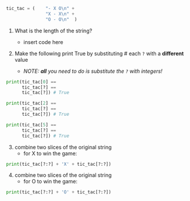 ```python
tic_tac = (    "- X O\n" +
               "X - X\n" +
               "O - O\n"  )
```

1. What is the length of the string?  
   * insert code here

2. Make the following print True by substituting # each `?` with a **different** value  
   * *NOTE: **all** you need to do is substitute the `?` with integers!*
```python
print(tic_tac[0] ==
      tic_tac[?] ==
      tic_tac[?]) # True

print(tic_tac[2] ==
      tic_tac[?] ==
      tic_tac[?]) # True

print(tic_tac[5] ==
      tic_tac[?] ==
      tic_tac[?]) # True
```

3. combine two slices of the original string
   * for X to win the game:
```python
print(tic_tac[?:?] + 'X' + tic_tac[?:?])
```

4. combine two slices of the original string
   * for O to win the game:
```python
print(tic_tac[?:?] + 'O' + tic_tac[?:?])
```